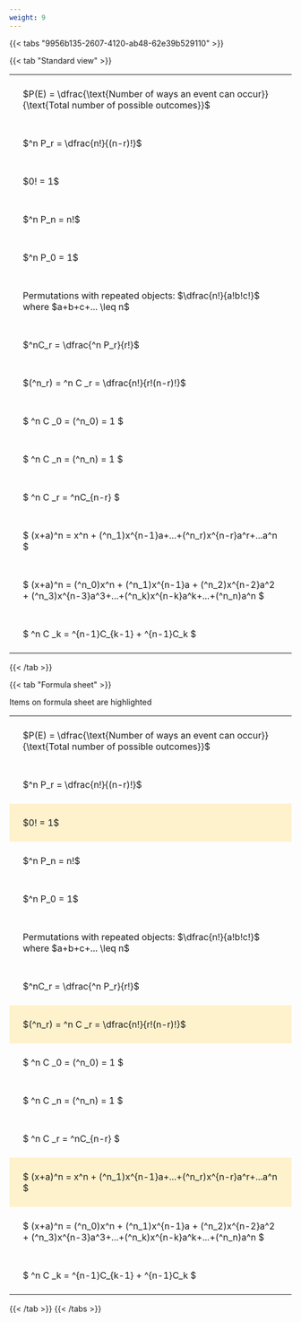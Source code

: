 ```yaml
---
weight: 9
---
```


{{< tabs "9956b135-2607-4120-ab48-62e39b529110" >}}

{{< tab "Standard view" >}}

<style type="text/css">
#T_e235c th.col_heading {
  text-align: left;
  font-size: 1em;
}
#T_e235c td {
  text-align: left;
  font-size: 1em;
  padding: 1.5em;
}
</style>
<table id="T_e235c">
  <thead>
  </thead>
  <tbody>
    <tr>
      <td id="T_e235c_row0_col0" class="data row0 col0" >$P(E) = \dfrac{\text{Number of ways an event can occur}}{\text{Total number of possible outcomes}}$</td>
    </tr>
    <tr>
      <td id="T_e235c_row1_col0" class="data row1 col0" >$^n P_r = \dfrac{n!}{(n-r)!}$</td>
    </tr>
    <tr>
      <td id="T_e235c_row2_col0" class="data row2 col0" >$0! = 1$</td>
    </tr>
    <tr>
      <td id="T_e235c_row3_col0" class="data row3 col0" >$^n P_n = n!$</td>
    </tr>
    <tr>
      <td id="T_e235c_row4_col0" class="data row4 col0" >$^n P_0 = 1$</td>
    </tr>
    <tr>
      <td id="T_e235c_row5_col0" class="data row5 col0" >Permutations with repeated objects: $\dfrac{n!}{a!b!c!}$ where $a+b+c+... \leq n$</td>
    </tr>
    <tr>
      <td id="T_e235c_row6_col0" class="data row6 col0" >$^nC_r = \dfrac{^n P_r}{r!}$</td>
    </tr>
    <tr>
      <td id="T_e235c_row7_col0" class="data row7 col0" >$(^n_r) = ^n C _r = \dfrac{n!}{r!(n-r)!}$</td>
    </tr>
    <tr>
      <td id="T_e235c_row8_col0" class="data row8 col0" >$ ^n C _0 = (^n_0) = 1 $</td>
    </tr>
    <tr>
      <td id="T_e235c_row9_col0" class="data row9 col0" >$ ^n C _n = (^n_n) = 1 $</td>
    </tr>
    <tr>
      <td id="T_e235c_row10_col0" class="data row10 col0" >$ ^n C _r = ^nC_{n-r} $</td>
    </tr>
    <tr>
      <td id="T_e235c_row11_col0" class="data row11 col0" >$ (x+a)^n = x^n + (^n_1)x^{n-1}a+...+(^n_r)x^{n-r}a^r+...a^n    $</td>
    </tr>
    <tr>
      <td id="T_e235c_row12_col0" class="data row12 col0" >$ (x+a)^n = (^n_0)x^n + (^n_1)x^{n-1}a + (^n_2)x^{n-2}a^2 + (^n_3)x^{n-3}a^3+...+(^n_k)x^{n-k}a^k+...+(^n_n)a^n $</td>
    </tr>
    <tr>
      <td id="T_e235c_row13_col0" class="data row13 col0" >$ ^n C _k = ^{n-1}C_{k-1} + ^{n-1}C_k $</td>
    </tr>
  </tbody>
</table>
{{< /tab >}}

{{< tab "Formula sheet" >}}

Items on formula sheet are highlighted 
<br>
<style type="text/css">
#T_80557 th.col_heading {
  text-align: left;
  font-size: 1em;
}
#T_80557 td {
  text-align: left;
  font-size: 1em;
  padding: 1.5em;
}
#T_80557_row0_col0, #T_80557_row1_col0, #T_80557_row3_col0, #T_80557_row4_col0, #T_80557_row5_col0, #T_80557_row6_col0, #T_80557_row8_col0, #T_80557_row9_col0, #T_80557_row10_col0, #T_80557_row12_col0, #T_80557_row13_col0 {
  background-color: rgba(0,0,0,0);
}
#T_80557_row2_col0, #T_80557_row7_col0, #T_80557_row11_col0 {
  background-color: rgba(255,194,10, 0.2);
}
</style>
<table id="T_80557">
  <thead>
  </thead>
  <tbody>
    <tr>
      <td id="T_80557_row0_col0" class="data row0 col0" >$P(E) = \dfrac{\text{Number of ways an event can occur}}{\text{Total number of possible outcomes}}$</td>
    </tr>
    <tr>
      <td id="T_80557_row1_col0" class="data row1 col0" >$^n P_r = \dfrac{n!}{(n-r)!}$</td>
    </tr>
    <tr>
      <td id="T_80557_row2_col0" class="data row2 col0" >$0! = 1$</td>
    </tr>
    <tr>
      <td id="T_80557_row3_col0" class="data row3 col0" >$^n P_n = n!$</td>
    </tr>
    <tr>
      <td id="T_80557_row4_col0" class="data row4 col0" >$^n P_0 = 1$</td>
    </tr>
    <tr>
      <td id="T_80557_row5_col0" class="data row5 col0" >Permutations with repeated objects: $\dfrac{n!}{a!b!c!}$ where $a+b+c+... \leq n$</td>
    </tr>
    <tr>
      <td id="T_80557_row6_col0" class="data row6 col0" >$^nC_r = \dfrac{^n P_r}{r!}$</td>
    </tr>
    <tr>
      <td id="T_80557_row7_col0" class="data row7 col0" >$(^n_r) = ^n C _r = \dfrac{n!}{r!(n-r)!}$</td>
    </tr>
    <tr>
      <td id="T_80557_row8_col0" class="data row8 col0" >$ ^n C _0 = (^n_0) = 1 $</td>
    </tr>
    <tr>
      <td id="T_80557_row9_col0" class="data row9 col0" >$ ^n C _n = (^n_n) = 1 $</td>
    </tr>
    <tr>
      <td id="T_80557_row10_col0" class="data row10 col0" >$ ^n C _r = ^nC_{n-r} $</td>
    </tr>
    <tr>
      <td id="T_80557_row11_col0" class="data row11 col0" >$ (x+a)^n = x^n + (^n_1)x^{n-1}a+...+(^n_r)x^{n-r}a^r+...a^n    $</td>
    </tr>
    <tr>
      <td id="T_80557_row12_col0" class="data row12 col0" >$ (x+a)^n = (^n_0)x^n + (^n_1)x^{n-1}a + (^n_2)x^{n-2}a^2 + (^n_3)x^{n-3}a^3+...+(^n_k)x^{n-k}a^k+...+(^n_n)a^n $</td>
    </tr>
    <tr>
      <td id="T_80557_row13_col0" class="data row13 col0" >$ ^n C _k = ^{n-1}C_{k-1} + ^{n-1}C_k $</td>
    </tr>
  </tbody>
</table>
{{< /tab >}}
{{< /tabs >}}